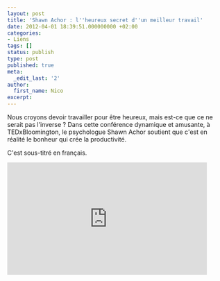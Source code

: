 ```yaml
---
layout: post
title: 'Shawn Achor : l''heureux secret d''un meilleur travail'
date: 2012-04-01 18:39:51.000000000 +02:00
categories:
- Liens
tags: []
status: publish
type: post
published: true
meta:
  _edit_last: '2'
author:
  first_name: Nico
excerpt:
---
```

<p>Nous croyons devoir travailler pour être heureux, mais est-ce que ce ne serait pas l'inverse ? Dans cette conférence dynamique et amusante, à TEDxBloomington, le psychologue Shawn Achor soutient que c'est en réalité le bonheur qui crée la productivité.</p>
<p>C'est sous-titré en français.</p>
<p><iframe src="https://embed.ted.com/talks/lang/fr/shawn_achor_the_happy_secret_to_better_work.html" width="460" height="259" frameborder="0" scrolling="no" webkitallowfullscreen mozallowfullscreen allowfullscreen></iframe></p>
